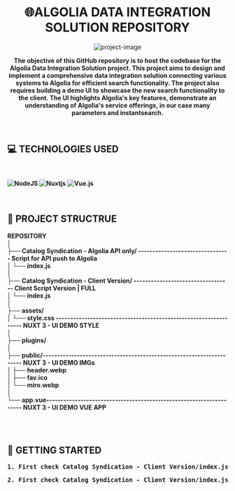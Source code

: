 <h1 align="center" id="title"><b>🌐ALGOLIA</B> DATA INTEGRATION SOLUTION REPOSITORY</h1>

<p align="center"><img src="https://media.licdn.com/dms/image/D4E16AQH3kKXcRJWoSg/profile-displaybackgroundimage-shrink_200_800/0/1666804692598?e=2147483647&amp;v=beta&amp;t=0lT4sz1TsIzEUJRIeFEded0xM9DlNNWjQecdltvW8Ww" alt="project-image"></p>

<b><center><p id="description">The objective of this GitHub repository is to host the codebase for the Algolia Data Integration Solution project. This project aims to design and implement a comprehensive data integration solution connecting various systems to Algolia for efficient search functionality. The project also requires building a demo UI to showcase the new search functionality to the client. The UI highlights Algolia's key features, demonstrate an understanding of Algolia's service offerings, in our case many parameters and instantsearch.</p></center>

<br><h2>💻 TECHNOLOGIES USED</h3><br>


![NodeJS](https://img.shields.io/badge/node.js-6DA55F?style=for-the-badge&logo=node.js&logoColor=white)
![Nuxtjs](https://img.shields.io/badge/Nuxt-002E3B?style=for-the-badge&logo=nuxtdotjs&logoColor=#00DC82)
![Vue.js](https://img.shields.io/badge/vuejs-%2335495e.svg?style=for-the-badge&logo=vuedotjs&logoColor=%234FC08D)



<br><h2>🌳 PROJECT STRUCTRUE </h2>

REPOSITORY<br>
│<br>
├── Catalog Syndication - Algolia API only/    -------------------------------- Script for API push to Algolia<br> 
│   └── index.js<br>
│<br>
├── Catalog Syndication - Client Version/  ---------------------------------- Client Script Version | FULL <br> 
│   └── index.js<br>
│<br>
├── assets/<br>
│   └── style.css ----------------------------------------------------------------- NUXT 3 - UI DEMO STYLE<br>
│<br>
├── plugins/<br>
│<br>
├── public/--------------------------------------------------------------------- NUXT 3 - UI DEMO IMGs<br>
│   ├── header.webp<br>
│   ├── fav.ico<br>
│   └── miro.webp<br>
│<br>
└── app.vue-------------------------------------------------------------------- NUXT 3 - UI DEMO VUE APP<br><br>

<br><h2>🚀 GETTING STARTED </h2>
<pre>1. First check Catalog Syndication - Client Version/index.js as it handles the import to Algolia for indexing</pre>
<pre>2. First check Catalog Syndication - Client Version/index.js as it handles the import to Algolia for indexing</pre>
